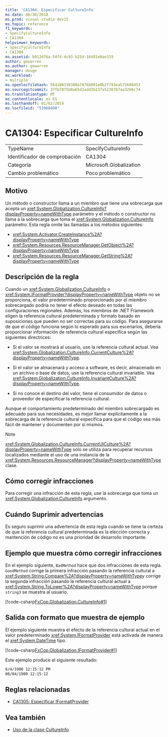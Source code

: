 ```yaml
---
title: 'CA1304: Especificar CultureInfo'
ms.date: 06/30/2018
ms.prod: visual-studio-dev15
ms.topic: reference
f1_keywords:
- SpecifyCultureInfo
- CA1304
helpviewer_keywords:
- SpecifyCultureInfo
- CA1304
ms.assetid: b912d76a-54fd-4c93-b25d-16491e0ae319
author: gewarren
ms.author: gewarren
manager: douge
ms.workload:
- multiple
ms.openlocfilehash: 564180330380a7076b091e0b2f793ea575606d53
ms.sourcegitcommit: 37fb7075b0a65d2add3b137a5230767aa3266c74
ms.translationtype: MT
ms.contentlocale: es-ES
ms.lasthandoff: 01/02/2019
ms.locfileid: "53968490"
---
```

# <a name="ca1304-specify-cultureinfo"></a>CA1304: Especificar CultureInfo

|||
|-|-|
|TypeName|SpecifyCultureInfo|
|Identificador de comprobación|CA1304|
|Categoría|Microsoft.Globalization|
|Cambio problemático|Poco problemático|

## <a name="cause"></a>Motivo

Un método o constructor llama a un miembro que tiene una sobrecarga que acepta un <xref:System.Globalization.CultureInfo?displayProperty=nameWithType> parámetro y el método o constructor no llama a la sobrecarga que toma el <xref:System.Globalization.CultureInfo> parámetro. Esta regla omite las llamadas a los métodos siguientes:

- <xref:System.Activator.CreateInstance%2A?displayProperty=nameWithType>
- <xref:System.Resources.ResourceManager.GetObject%2A?displayProperty=nameWithType>
- <xref:System.Resources.ResourceManager.GetString%2A?displayProperty=nameWithType>

## <a name="rule-description"></a>Descripción de la regla

Cuando un <xref:System.Globalization.CultureInfo> o <xref:System.IFormatProvider?displayProperty=nameWithType> objeto no se proporciona, el valor predeterminado proporcionado por el miembro sobrecargado podría no tener el efecto deseado en todas las configuraciones regionales. Además, los miembros de .NET Framework eligen la referencia cultural predeterminada y formato basado en suposiciones que pueden no ser correctas para su código. Para asegurarse de que el código funciona según lo esperado para sus escenarios, debería proporcionar información de referencia cultural específica según las siguientes directrices:

- Si el valor se mostrará al usuario, use la referencia cultural actual. Vea <xref:System.Globalization.CultureInfo.CurrentCulture%2A?displayProperty=nameWithType>.

- Si el valor se almacenará y acceso a software, es decir, almacenado en un archivo o base de datos, use la referencia cultural invariable. Vea <xref:System.Globalization.CultureInfo.InvariantCulture%2A?displayProperty=nameWithType>.

- Si no conoce el destino del valor, tiene el consumidor de datos o proveedor de especificar la referencia cultural.

Aunque el comportamiento predeterminado del miembro sobrecargado es adecuado para sus necesidades, es mejor llamar explícitamente a la sobrecarga de la referencia cultural específica para que el código sea más fácil de mantener y documenten por sí mismos.

> [!NOTE]
> <xref:System.Globalization.CultureInfo.CurrentUICulture%2A?displayProperty=nameWithType> solo se utiliza para recuperar recursos localizados mediante el uso de una instancia de la <xref:System.Resources.ResourceManager?displayProperty=nameWithType> clase.

## <a name="how-to-fix-violations"></a>Cómo corregir infracciones

Para corregir una infracción de esta regla, use la sobrecarga que toma un <xref:System.Globalization.CultureInfo> argumento.

## <a name="when-to-suppress-warnings"></a>Cuándo Suprimir advertencias

Es seguro suprimir una advertencia de esta regla cuando se tiene la certeza de que la referencia cultural predeterminada es la elección correcta y mantención de código no es una prioridad de desarrollo importante.

## <a name="example-showing-how-to-fix-violations"></a>Ejemplo que muestra cómo corregir infracciones

En el ejemplo siguiente, `BadMethod` hace que dos infracciones de esta regla. `GoodMethod` corrige la primera infracción pasando la referencia cultural a <xref:System.String.Compare%2A?displayProperty=nameWithType>y corrige la segunda infracción pasando la referencia cultural actual a <xref:System.String.ToLower%2A?displayProperty=nameWithType> porque `string3` se muestra al usuario.

[!code-csharp[FxCop.Globalization.CultureInfo#1](../code-quality/codesnippet/CSharp/ca1304-specify-cultureinfo_1.cs)]

## <a name="example-showing-formatted-output"></a>Salida con formato que muestra de ejemplo

El ejemplo siguiente muestra el efecto de la referencia cultural actual en el valor predeterminado <xref:System.IFormatProvider> está activada de manera el <xref:System.DateTime> tipo.

[!code-csharp[FxCop.Globalization.IFormatProvider#1](../code-quality/codesnippet/CSharp/ca1304-specify-cultureinfo_2.cs)]

Este ejemplo produce el siguiente resultado:

```txt
6/4/1900 12:15:12 PM
06/04/1900 12:15:12
```

## <a name="related-rules"></a>Reglas relacionadas

- [CA1305: Especificar IFormatProvider](../code-quality/ca1305-specify-iformatprovider.md)

## <a name="see-also"></a>Vea también

- [Uso de la clase CultureInfo](/dotnet/standard/globalization-localization/globalization#Cultures)